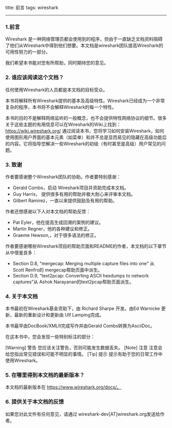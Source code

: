 title: 前言
tags: wireshark

---

### 1.前言 ###

Wireshark 是一种网络管理员都会使用到的程序，但由于一直缺乏文档资料阻碍了他们从Wireshark中得到他们想要。本文档是wireshark团队提高Wireshark的可用性努力的一部分。

我们希望本书能对您有所帮助，同时期待您的意见。

### 2. 谁应该阅读这个文档？

任何使用Wireshark的人员都是本文档的目标受众。

本书将解释所有Wireshark提供的基本及高级特性。Wireshark已经成为一个非常复杂的程序，本书将不会解释Wireshark的每一个特性。

本书的目的不是解释网络监听的一般概念，也不会提供特性网络协议的细节。很多关于这些主题的有用信息可以在Wireshark的Wiki上找到：https://wiki.wireshark.org/
通过阅读本书，您将学习如何安装Wireshark，如何使用图形用户界面的基本元素（如菜单）和并不总是显而易见的隐藏在高级功能后的内容。它将指导您解决一些Wireshark的初级（有时甚至是高级）用户常见的问题。 

### 3. 致谢

作者要感谢整个Wireshark团队的协助。作者要特别感谢：

- Gerald Combs，启动 Wireshark项目并资助完成本文档。
- Guy Harris， 提供很多有用的帮助并极大耐心来评审本文档。
- Gilbert Ramirez，一直以来提供鼓励及有用的帮助。

作者还想感谢以下人对本文档的帮助反馈：

- Pat Eyler，他在提高生成回溯的案例的建议。
- Martin Regner，他的各种建议和修正。
- Graeme Hewson,，对于很多语法的修正。

作者要感谢哪些Wireshark项目的帮助页面和README的作者，本文档的以下章节从中借鉴良多：

 - Section D.8, “mergecap: Merging multiple capture files into one” 从 Scott Renfro的 mergecap帮助页面中派生。
-  Section D.9, “text2pcap: Converting ASCII hexdumps to network captures”从 Ashok Narayanan的text2pcap帮助页面派生。

### 4. 关于本文档

本书最初在Wireshark基金资助下，由 Richard Sharpe 开发。由Ed Warnicke 更新，最新的重新设计和更新由 Ulf Lamping完成。

本书最早由DocBook/XMLIt完成写作并由Gerald Combs转换为AsciiDoc。

在这本书中，您会发现一些特别标注的部分：

[Warning] 警告
您应该关注警告，否则可能发生数据丢失。
[Note]	注意
注意会给您指出常见错误和可能不明显的事情。
[Tip]	提示
提示有助于您的日常工作中使用Wireshark。

### 5. 在哪里得到本文档的最新版本？

本文档的最新版本在 https://www.wireshark.org/docs/。

### 6. 提供关于本文档的反馈

如果您对此文件有任何意见，请通过  wireshark-dev[AT]wireshark.org发送给作者。

